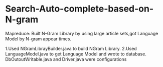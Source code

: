 # Search-Auto-complete-based-on-N-gram

Mapreduce:
Built N-Gram Library by using large article sets,got Language Model by N-gram appear times.

1.Used NGramLibrayBuilder.java to build NGram Library. 
2.Used LanguageModel.java to get Language Model and wrote to database.
DbOutoutWritable.java and Driver.java were configurations
